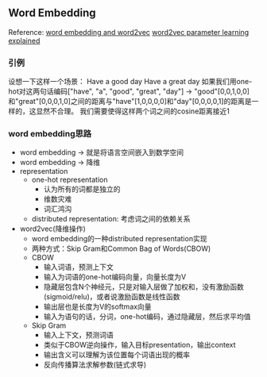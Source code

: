 ## Word Embedding
Reference: [word embedding and word2vec](https://towardsdatascience.com/introduction-to-word-embedding-and-word2vec-652d0c2060fa)
[word2vec parameter learning explained](https://arxiv.org/pdf/1411.2738.pdf)
### 引例
设想一下这样一个场景：
Have a good day
Have a great day
如果我们用one-hot对这两句话编码["have", "a", "good", "great", "day"] -> "good"[0,0,1,0,0]和"great"[0,0,0,1,0]之间的距离与"have"[1,0,0,0,0]和"day"[0,0,0,0,1]的距离是一样的，这显然不合理。
我们需要使得这样两个词之间的cosine距离接近1
### word embedding思路
- word embedding -> 就是将语言空间嵌入到数学空间
- word embedding -> 降维
- representation
	- one-hot representation
		- 认为所有的词都是独立的
		- 维数灾难
		- 词汇鸿沟
	- distributed representation: 考虑词之间的依赖关系
- word2vec(降维操作)
	- word embedding的一种distributed representation实现
	- 两种方式：Skip Gram和Common Bag of Words(CBOW)
	- CBOW
		- 输入词语，预测上下文
		- 输入为词语的one-hot编码向量，向量长度为V
		- 隐藏层包含N个神经元，只是对输入层做了加权和，没有激励函数(sigmoid/relu)，或者说激励函数是线性函数
		- 输出层也是长度为V的softmax向量
		- 输入为语句的话，分词，one-hot编码，通过隐藏层，然后求平均值
	- Skip Gram
		- 输入上下文，预测词语
		- 类似于CBOW逆向操作，输入目标presentation，输出context
		- 输出含义可以理解为该位置每个词语出现的概率
		- 反向传播算法求解参数(链式求导)
<!--stackedit_data:
eyJoaXN0b3J5IjpbMTAwNDM2OTI1MSwxMTUxMDI4NjMxLC0xNT
M3MDMyMDAzXX0=
-->